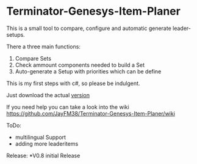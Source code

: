 # Terminator-Genesys-Item-Planer
This is a small tool to compare, configure and automatic generate leader-setups. 

There a three main functions:

1. Compare Sets
2. Check ammount components needed to build a Set
3. Auto-generate a Setup with priorities which can be define


This is my first steps with c#, so please be indulgent.


Just download the actual [version](https://github.com/JayFM38/Terminator-Genesys-Item-Planer/blob/master/Terminator%20Genesys%20Item%20Planer/Terminator%20Genesys%20Item%20Planer.exe)

If you need help you can take a look into the wiki https://github.com/JayFM38/Terminator-Genesys-Item-Planer/wiki

ToDo:
- multilingual Support
- adding more leaderitems

Release:
*V0.8 initial Release
